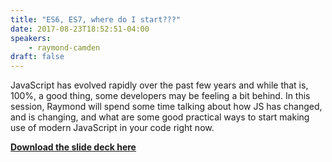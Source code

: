 ```yaml
---
title: "ES6, ES7, where do I start???"
date: 2017-08-23T18:52:51-04:00
speakers:
    - raymond-camden
draft: false
---
```


JavaScript has evolved rapidly over the past few years and while that is, 100%, a good thing, some developers may be feeling a bit behind. In this session, Raymond will spend some time talking about how JS has changed, and is changing, and what are some good practical ways to start making use of modern JavaScript in your code right now.

[**Download the slide deck here**](/slides/es6.pdf)